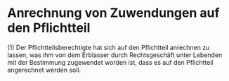 # Anrechnung von Zuwendungen auf den Pflichtteil

(1) Der Pflichtteilsberechtigte hat sich auf den Pflichtteil anrechnen zu lassen, was ihm von dem Erblasser durch Rechtsgeschäft unter Lebenden mit der Bestimmung zugewendet worden ist, dass es auf den Pflichtteil angerechnet werden soll.